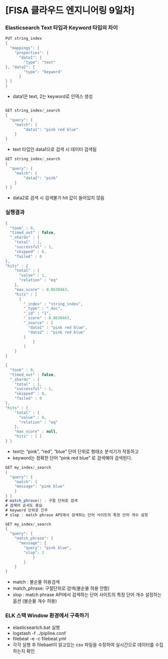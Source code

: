 # [FISA 클라우드 엔지니어링 9일차]

### Elasticsearch Text 타입과 Keyword 타입의 차이

```java
PUT string_index
{
  "mappings": {
    "properties": {
      "data1": {
        "type": "text"
}, "data2": {
        "type": "keyword"
      }
} }
}

```

- data1은 text, 2는 keyword로 인덱스 생성

```java

GET string_index/_search
{
  "query": {
    "match": {
        "data1": "pink red blue"
    }
}
```

- text 타입인 data1으로 검색 시 데이터 검색됨

```java
GET string_index/_search
{
  "query": {
    "match": {
        "data2": "pink"
    }
} }
```

- data2로 검색 시 검색불가 hit 값이 들어있지 않음

### 실행결과

```java
{
  "took" : 0,
  "timed_out" : false,
  "_shards" : {
    "total" : 1,
    "successful" : 1,
    "skipped" : 0,
    "failed" : 0
},
"hits" : {
    "total" : {
      "value" : 1,
      "relation" : "eq"
    },
    "max_score" : 0.8630463,
    "hits" : [
      {
        "_index" : "string_index",
        "_type" : "_doc",
        "_id" : "1",
        "_score" : 0.8630463,
        "_source" : {
          "data1" : "pink red blue",
          "data2" : "pink red blue"
        }
			} 
		]
	} 
}

{
  "took" : 0,
  "timed_out" : false,
  "_shards" : {
    "total" : 1,
    "successful" : 1,
    "skipped" : 0,
    "failed" : 0
},
"hits" : {
    "total" : {
      "value" : 0,
      "relation" : "eq"
    },
    "max_score" : null,
    "hits" : [ ]
} }
```

- text는 “pink”, “red”, “blue” 단어 단위로 형태소 분석기가 작동하고
- keyword는 정확한 단어 “pink red blue” 로 검색해야 검색된다.

```java
GET my_index/_search
{
  "query": {
    "match": {
    "message": "pink blue"
    }
} }
# match_phrase() : 구절 단위로 검색
# 검색어 순서도 중요
# keyword 단위로 간주
# slop : match phrase API에서 검색하는 단어 사이트의 특정 단어 개수 설정

GET my_index/_search
{
  "query": {
    "match_phrase": {
      "message": {
        "query": "pink blue",
        "slop": 3
			} 
		}
	} 
}
```

- match : 불순물 허용검색
- match_phrase: 구절단위로 검색(불순물 허용 안함)
- slop : match phrase API에서 검색하는 단어 사이트의 특정 단어 개수 설정하는 옵션 (불순물 개수 허용)

### ELK 스택 Window 환경에서 구축하기

- elasticseartch.bat 실행
- logstash -f ../pipline.conf
- filebeat -e -c filebeat.yml
- 각각 실행 후 filebaet이 읽고있는 csv 파일을 수정하여 실시간으로 데이터를 수집하는지 확인